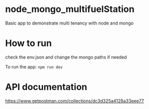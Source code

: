 # node_mongo_multifuelStation
Basic app to demonstrate multi tenancy with node and mongo

# How to run
check the env.json and change the mongo paths if needed


To run the app: 
`npm run dev`


# API documentation 
https://www.getpostman.com/collections/dc3d325a4128a33eee77